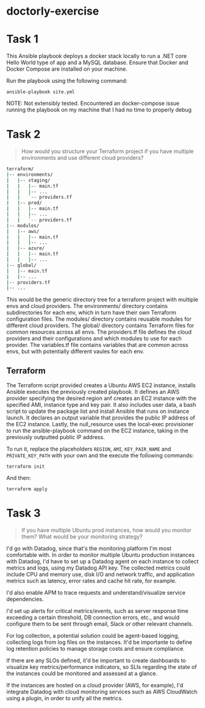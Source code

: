 # doctorly-exercise

# Task 1

This Ansible playbook deploys a docker stack locally to run a .NET core Hello World type of app and a MySQL database. Ensure that Docker and Docker Compose are installed on your machine.

Run the playbook using the following command:

`ansible-playbook site.yml`

NOTE: Not extensibly tested. Encountered an docker-compose issue running the playbook on my machine that I had no  time to properly debug

# Task 2
> How would you structure your Terraform project if you have multiple environments
and use different cloud providers?

```bash
terraform/
|-- environments/
|   |-- staging/
|   |   |-- main.tf
|   |   |-- ...
|   |   `-- providers.tf
|   |-- prod/
|   |   |-- main.tf
|   |   |-- ...
|   |   `-- providers.tf
|-- modules/
|   |-- aws/
|   |   |-- main.tf
|   |   |-- ...
|   |-- azure/
|   |   |-- main.tf
|   |   |-- ...
|-- global/
|   |-- main.tf
|   |-- ...
|-- providers.tf
|-- ...
```

This would be the generic directory tree for a terraform project with multiple envs and cloud providers. The environments/ directory contains subdirectories for each env, which in turn have their own Terraform configuration files.
The modules/ directory contains reusable modules for different cloud providers.
The global/ directory contains Terraform files for common resources across all envs.
The providers.tf file defines the cloud providers and their configurations and which modules to use for each provider.
The variables.tf file contains variables that are common across envs, but with potentially different vaules for each env.

## Terraform 

The Terraform script provided creates a Ubuntu AWS EC2 instance, installs Ansible executes the previously created playbook. It defines an AWS provider specifying the desired region anf creates an EC2 instance with the specified AMI, instance type and key pair. It also includes user data, a bash script to update the package list and install Ansible that runs on instance launch. It declares an output variable that provides the public IP address of the EC2 instance. Lastly, the null_resource uses the local-exec provisioner to run the ansible-playbook command on the EC2 instance, taking in the previously outputted public IP address.

To run it, replace the placeholders `REGION`, `AMI`, `KEY_PAIR_NAME` and `PRIVATE_KEY_PATH` with your own and the execute the following commands:

``terraform init``

And then:

``terraform apply``

# Task 3

> If you have multiple Ubuntu prod instances, how would you monitor them? What would be your
monitoring strategy?

I'd go with Datadog, since that's the monitoring platform I'm most comfortable with. In order to monitor multiple Ubuntu production instances with Datadog, I'd have to set up a Datadog agent on each instance to collect metrics and logs, using my Datadog API key. The collected metrics could include CPU and memory use, disk I/O and network traffic, and application metrics such as latency, error rates and cache hit rate, for example.

I'd also enable APM to trace requests and understand/visualize service dependencies.

I'd set up alerts for critical metrics/events, such as server response time exceeding a certain threshold, DB connection errors, etc., and would configure them to be sent through email, Slack or other relevant channels.

For log collection, a potential solution could be agent-based logging, collecting logs from log files on the instances. It'd be importante to define log retention policies to manage storage costs and ensure compliance.

If there are any SLOs defined, it'd be important to create dashboards to visualize key metrics/performance indicators, so SLIs regarding the state of the instances could be monitored and assessed at a glance. 

If the instances are hosted on a cloud provider (AWS, for example), I'd integrate Datadog with cloud monitoring services such as AWS CloudWatch using a plugin, in order to unify all the metrics.